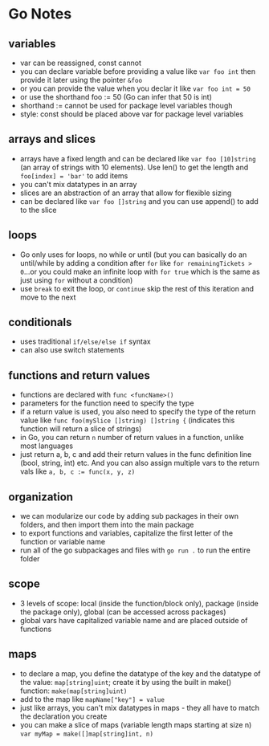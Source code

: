 # Go Notes

## variables 

* var can be reassigned, const cannot
* you can declare variable before providing a value like `var foo int` then provide it later using the pointer `&foo`
* or you can provide the value when you declar it like `var foo int = 50`
* or use the shorthand foo := 50 (Go can infer that 50 is int)
* shorthand := cannot be used for package level variables though
* style: const should be placed above var for package level variables

## arrays and slices

* arrays have a fixed length and can be declared like `var foo [10]string` (an array of strings with 10 elements).  Use len() to get the length and `foo[index] = 'bar'` to add items
* you can't mix datatypes in an array
* slices are an abstraction of an array that allow for flexible sizing 
* can be declared like `var foo []string` and you can use append() to add to the slice


## loops

* Go only uses for loops, no while or until (but you can basically do an until/while by adding a condition after `for` like `for remainingTickets > 0`...or you could make an infinite loop with `for true` which is the same as just using `for` without a condition)
* use `break` to exit the loop, or `continue` skip the rest of this iteration and move to the next

## conditionals

* uses traditional `if/else/else if` syntax
* can also use switch statements

## functions and return values

* functions are declared with `func <funcName>()` 
* parameters for the function need to specify the type
* if a return value is used, you also need to specify the type of the return value like `func foo(mySlice []string) []string {` (indicates this function will return a slice of strings)
* in Go, you can return `n` number of return values in a function, unlike most languages
* just return a, b, c and add their return values in the func definition line (bool, string, int) etc.  And you can also assign multiple vars to the return vals like `a, b, c := func(x, y, z)`

## organization

* we can modularize our code by adding sub packages in their own folders, and then import them into the main package
* to export functions and variables, capitalize the first letter of the function or variable name
* run all of the go subpackages and files with `go run .` to run the entire folder

## scope

* 3 levels of scope: local (inside the function/block only), package (inside the package only), global (can be accessed across packages)
* global vars have capitalized variable name and are placed outside of functions


## maps

* to declare a map, you define the datatype of the key and the datatype of the value: `map[string]uint`; create it by using the built in make() function: `make(map[string]uint)`
* add to the map like `mapName["key"] = value`
* just like arrays, you can't mix datatypes in maps - they all have to match the declaration you create
* you can make a slice of maps (variable length maps starting at size n) `var myMap = make([]map[string]int, n)`
